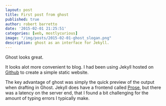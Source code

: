```yaml
---
layout: post
title: First post from ghost
published: true
author: robert barretto
date: '2015-02-01 21:25:51'
categories: [web, mostlycurious]
image: "/img/posts/2015-02-01-ghost_slogan.png"
description: ghost as an interface for Jekyll.
---
```


Ghost looks great.

It looks alot more convenient to blog.  I had been using Jekyll hosted on [Github](https://github.com/rpjb/rpjb.github.com) to create a simple static website.

The key advantage of ghost was simply the quick preview of  the output when drafting in Ghost. Jekyll does have a frontend called [Prose](http://prose.io), but there was a latency on the server end, that I found a bit challenging for the amount of typing errors I typically make.
